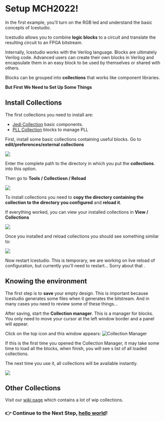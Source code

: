 # Setup MCH2022!

In the first example, you'll turn on the RGB led and understand the basic
concepts of Icestudio.

Icestudio allows you to combine **logic blocks** to a circuit and translate the
resulting circuit to an FPGA bitstream.

Internally, Icestudio works with the Verilog language. Blocks are ultimately
Verilog code.  Advanced users can create their own blocks in Verilog and
encapsulate them in an easy block to be used by themselves or shared with
others.

Blocks can be grouped into **collections** that works like component
libraries.

**But First We Need to Set Up Some Things**

## Install Collections

The first collections you need to install are:

* [Jedi Collection](https://github.com/FPGAwars/Collection-Jedi) basic components.
* [PLL Collection](https://github.com/FPGAwars/icePLL) blocks to manage PLL

First, install some basic collections containing useful blocks. Go to
**edit/preferences/external collections**

![](assets/01_setup/01.png)


Enter the complete path to the directory in which you put the **collections**.
into this option.

Then go to **Tools / Collectiosn / Reload**


![](assets/01_setup/02.png)


To install collections you need to **copy the directory containing the collection
to the directory you configured** and **reload it**.

If everything worked, you can view your installed collections in **View /
Collections**

![](assets/01_setup/03.png)



Once you installed and reload collections you should see something similar to:

![](assets/01_setup/04.png)

Now restart Icestudio. This is temporary, we are working on live reload of
configuration, but currently you'll need to restart... Sorry about that .


## Knowing the environment

The first step is to **save** your empty design. This is important because
Icestudio generates some files when it generates the bitstream. And in many
cases you need to review some of these things...

After saving, start the **Collection manager**. This is a manager for blocks.
You only need to move your cursor at the left window border and a panel
will appear.

Click on the top icon and this window appears:
![Collection Manager](assets/01_setup/05.png)

If this is the first time you opened the Collection Manager, it may take some
time to load all the blocks, when finish, you will see s list of all loaded
collections.

The next time you use it, all collections will be available instantly.

![](assets/01_setup/06.png)


## Other Collections

Visit our [wiki page](https://github.com/FPGAwars/icestudio/wiki) which contains
a lot of wip collections.


### :point_right: Continue to the Next Step, [hello world](02_hello_world.md)!
